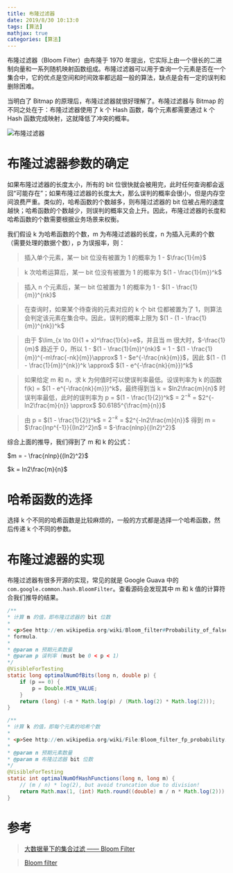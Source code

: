 ```yaml
---
title: 布隆过滤器
date: 2019/8/30 10:13:0
tags: [算法]
mathjax: true
categories: [算法]
---
```


布隆过滤器（Bloom Filter）由布隆于 1970 年提出，它实际上由一个很长的二进制向量和一系列随机映射函数组成。布隆过滤器可以用于查询一个元素是否在一个集合中，它的优点是空间和时间效率都远超一般的算法，缺点是会有一定的误判和删除困难。

<!--more-->

当明白了 Bitmap 的原理后，布隆过滤器就很好理解了。布隆过滤器与 Bitmap 的不同之处在于：布隆过滤器使用了 k 个 Hash 函数，每个元素都需要通过 k 个 Hash 函数完成映射，这就降低了冲突的概率。

![布隆过滤器](https://img.nekolr.com/images/2019/08/30/6Pn.png)

# 布隆过滤器参数的确定
如果布隆过滤器的长度太小，所有的 bit 位很快就会被用完，此时任何查询都会返回“可能存在”；如果布隆过滤器的长度太大，那么误判的概率会很小，但是内存空间浪费严重。类似的，哈希函数的个数越多，则布隆过滤器的 bit 位被占用的速度越快；哈希函数的个数越少，则误判的概率又会上升。因此，布隆过滤器的长度和哈希函数的个数需要根据业务场景来权衡。

我们假设 k 为哈希函数的个数，m 为布隆过滤器的长度，n 为插入元素的个数（需要处理的数据个数），p 为误报率，则：

> 插入单个元素，某一 bit 位没有被置为 1 的概率为 1 - $\frac{1}{m}$

> k 次哈希运算后，某一 bit 位没有被置为 1 的概率为 $(1 - \frac{1}{m})^k$

> 插入 n 个元素后，某一 bit 位被置为 1 的概率为 1 - $(1 - \frac{1}{m})^{nk}$

> 在查询时，如果某个待查询的元素对应的 k 个 bit 位都被置为了 1，则算法会判定该元素在集合中。因此，误判的概率上限为 $(1 - (1 - \frac{1}{m})^{nk})^k$

> 由于 $\lim_{x \to 0}(1 + x)^\frac{1}{x}=e$，并且当 m 很大时，$-\frac{1}{m}$ 趋近于 0，所以 1 - $(1 - \frac{1}{m})^{nk}$ = 1 - $(1 - \frac{1}{m})^{-m\frac{-nk}{m}}\approx$ 1 - $e^{-\frac{nk}{m}}$，因此 $(1 - (1 - \frac{1}{m})^{nk})^k \approx$ $(1 - e^{-\frac{nk}{m}})^k$

> 如果给定 m 和 n，求 k 为何值时可以使误判率最低。设误判率为 k 的函数 f(k) = $(1 - e^{-\frac{nk}{m}})^k$，最终得到当 k = $ln2\frac{m}{n}$ 时误判率最低，此时的误判率为 p = $(1 - \frac{1}{2})^k$ = $2^{-k}$ = $2^{-ln2\frac{m}{n}} \approx$ $0.6185^{\frac{m}{n}}$

> 由 p = $(1 - \frac{1}{2})^k$ = $2^{-k}$ = $2^{-ln2\frac{m}{n}}$ 得到 m = $\frac{lnp^{-1}}{(ln2)^2}n$ = $-\frac{nlnp}{(ln2)^2}$

综合上面的推导，我们得到了 m 和 k 的公式：

$m = - \frac{nlnp}{(ln2)^2}$

$k = ln2\frac{m}{n}$

# 哈希函数的选择
选择 k 个不同的哈希函数是比较麻烦的，一般的方式都是选择一个哈希函数，然后传递 k 个不同的参数。

# 布隆过滤器的实现
布隆过滤器有很多开源的实现，常见的就是 Google Guava 中的 `com.google.common.hash.BloomFilter`。查看源码会发现其中 m 和 k 值的计算符合我们推导的结果。

```java
/**
* 计算 m 的值，即布隆过滤器的 bit 位数
*
* <p>See http://en.wikipedia.org/wiki/Bloom_filter#Probability_of_false_positives for the
* formula.
*
* @param n 预期元素数量
* @param p 误判率 (must be 0 < p < 1)
*/
@VisibleForTesting
static long optimalNumOfBits(long n, double p) {
    if (p == 0) {
        p = Double.MIN_VALUE;
    }
    return (long) (-n * Math.log(p) / (Math.log(2) * Math.log(2)));
}

/**
* 计算 k 的值，即每个元素的哈希个数
*
* <p>See http://en.wikipedia.org/wiki/File:Bloom_filter_fp_probability.svg for the formula.
*
* @param n 预期元素数量
* @param m 布隆过滤器 bit 位数
*/
@VisibleForTesting
static int optimalNumOfHashFunctions(long n, long m) {
    // (m / n) * log(2), but avoid truncation due to division!
    return Math.max(1, (int) Math.round((double) m / n * Math.log(2)));
}
```
# 参考
> [大数据量下的集合过滤 —— Bloom Filter](https://www.cnblogs.com/z941030/p/9218356.html)

> [Bloom filter](https://en.wikipedia.org/wiki/Bloom_filter)
